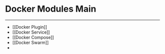 # Docker Modules Main
***
- [[Docker Plugin]]
- [[Docker Service]]
- [[Docker Compose]]
- [[Docker Swarm]]
- 